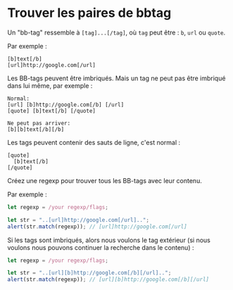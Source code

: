 # Trouver les paires de bbtag

Un "bb-tag" ressemble à `[tag]...[/tag]`, où `tag` peut être : `b`, `url` ou `quote`.

Par exemple :
```
[b]text[/b]
[url]http://google.com[/url]
```

Les BB-tags peuvent être imbriqués.
Mais un tag ne peut pas être imbriqué dans lui même, par exemple :

```
Normal:
[url] [b]http://google.com[/b] [/url]
[quote] [b]text[/b] [/quote]

Ne peut pas arriver:
[b][b]text[/b][/b]
```

Les tags peuvent contenir des sauts de ligne, c'est normal :

```
[quote]
  [b]text[/b]
[/quote]
```

Créez une regexp pour trouver tous les BB-tags avec leur contenu.

Par exemple :

```js
let regexp = /your regexp/flags;

let str = "..[url]http://google.com[/url]..";
alert(str.match(regexp)); // [url]http://google.com[/url]
```

Si les tags sont imbriqués, alors nous voulons le tag extérieur (si nous voulons nous pouvons continuer la recherche dans le contenu) :

```js
let regexp = /your regexp/flags;

let str = "..[url][b]http://google.com[/b][/url]..";
alert(str.match(regexp)); // [url][b]http://google.com[/b][/url]
```
